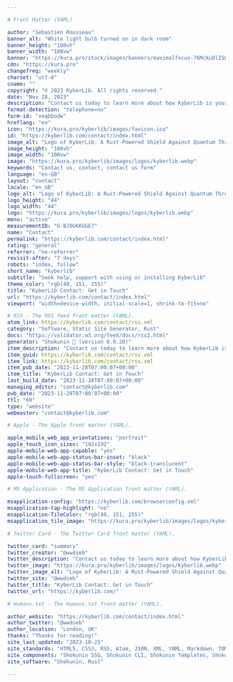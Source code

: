 ```yaml
---

# Front Matter (YAML)

author: "Sebastien Rousseau"
banner_alt: "White light bulb turned on in dark room"
banner_height: "100vh"
banner_width: "100vw"
banner: "https://kura.pro/stock/images/banners/maximalfocus-76McKuOlI5U.webp"
cdn: "https://kura.pro"
changefreq: "weekly"
charset: "utf-8"
cname: ""
copyright: "© 2023 KyberLib. All rights reserved."
date: "Nov 28, 2023"
description: "Contact us today to learn more about how KyberLib is your go-to solution for quantum-resistant cryptography."
format-detection: "telephone=no"
form-id: "xeqbbodw"
hreflang: "en"
icon: "https://kura.pro/kyberlib/images/favicon.ico"
id: "https://kyberlib.com/contact/index.html"
image_alt: "Logo of KyberLib: A Rust-Powered Shield Against Quantum Threats"
image_height: "100vh"
image_width: "100vw"
image: "https://kura.pro/kyberlib/images/logos/kyberlib.webp"
keywords: "Contact us, contact, contact us form"
language: "en-GB"
layout: "contact"
locale: "en_GB"
logo_alt: "Logo of KyberLib: A Rust-Powered Shield Against Quantum Threats"
logo_height: "44"
logo_width: "44"
logo: "https://kura.pro/kyberlib/images/logos/kyberlib.webp"
menu: "active"
measurementID: "G-BJ9GKKGGE7"
name: "Contact"
permalink: "https://kyberlib.com/contact/index.html"
rating: "general"
referrer: "no-referrer"
revisit-after: "7 days"
robots: "index, follow"
short_name: "kyberlib"
subtitle: "Seek help, support with using or installing KyberLib"
theme_color: "rgb(40, 151, 255)"
title: "KyberLib Contact: Get in Touch"
url: "https://kyberlib.com/contact/index.html"
viewport: "width=device-width, initial-scale=1, shrink-to-fit=no"

# RSS - The RSS feed front matter (YAML).
atom_link: https://kyberlib.com/contact/rss.xml
category: "Software, Static Site Generator, Rust"
docs: "https://validator.w3.org/feed/docs/rss2.html"
generator: "Shokunin 🦀 (version 0.0.20)"
item_description: "Contact us today to learn more about how KyberLib is your go-to solution for quantum-resistant cryptography."
item_guid: https://kyberlib.com/contact/rss.xml
item_link: https://kyberlib.com/contact/rss.xml
item_pub_date: "2023-11-28T07:00:07+00:00"
item_title: "KyberLib Contact: Get in Touch"
last_build_date: "2023-11-28T07:00:07+00:00"
managing_editor: "contact@kyberlib.com"
pub_date: "2023-11-28T07:00:07+00:00"
ttl: "60"
type: "website"
webmaster: "contact@kyberlib.com"

# Apple - The Apple front matter (YAML).

apple_mobile_web_app_orientations: "portrait"
apple_touch_icon_sizes: "192x192"
apple-mobile-web-app-capable: "yes"
apple-mobile-web-app-status-bar-inset: "black"
apple-mobile-web-app-status-bar-style: "black-translucent"
apple-mobile-web-app-title: "KyberLib Contact: Get in Touch"
apple-touch-fullscreen: "yes"

# MS Application - The MS Application front matter (YAML).

msapplication-config: "https://kyberlib.com/browserconfig.xml"
msapplication-tap-highlight: "no"
msapplication-TileColor: "rgb(40, 151, 255)"
msapplication_tile_image: "https://kura.pro/kyberlib/images/logos/kyberlib.webp"

# Twitter Card - The Twitter Card front matter (YAML).

twitter_card: "summary"
twitter_creator: "@wwdseb"
twitter_description: "Contact us today to learn more about how KyberLib is your go-to solution for quantum-resistant cryptography."
twitter_image: "https://kura.pro/kyberlib/images/logos/kyberlib.webp"
twitter_image_alt: "Logo of KyberLib: A Rust-Powered Shield Against Quantum Threats"
twitter_site: "@wwdseb"
twitter_title: "KyberLib Contact: Get in Touch"
twitter_url: "https://kyberlib.com/"

# Humans.txt - The Humans.txt front matter (YAML).

author_website: "https://kyberlib.com/contact/index.html"
author_twitter: "@wwdseb"
author_location: "London, UK"
thanks: "Thanks for reading!"
site_last_updated: "2023-10-25"
site_standards: "HTML5, CSS3, RSS, Atom, JSON, XML, YAML, Markdown, TOML"
site_components: "Shokunin SSG, Shokunin CLI, Shokunin Templates, Shokunin Themes, Kaishi SSG, Kaishi CLI, Kaishi Templates, Kaishi Themes"
site_software: "Shokunin, Rust"

---
```

